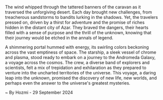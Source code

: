 
The wind whipped through the tattered banners of the caravan as it traversed the unforgiving desert. Each day brought new challenges, from treacherous sandstorms to bandits lurking in the shadows. Yet, the travelers pressed on, driven by a thirst for adventure and the promise of riches hidden in the distant city of Azar. They braved the dangers, their hearts filled with a sense of purpose and the thrill of the unknown, knowing that their journey would be etched in the annals of legend. 

A shimmering portal hummed with energy, its swirling colors beckoning across the vast emptiness of space. The starship, a sleek vessel of chrome and plasma, stood ready to embark on a journey to the Andromeda Galaxy, a voyage across the cosmos. The crew, a diverse band of explorers and scientists, felt a mix of trepidation and exhilaration as they prepared to venture into the uncharted territories of the universe. This voyage, a daring leap into the unknown, promised the discovery of new life, new worlds, and perhaps even the answer to the universe's greatest mysteries. 

~ By Hozmi - 29 September 2024
